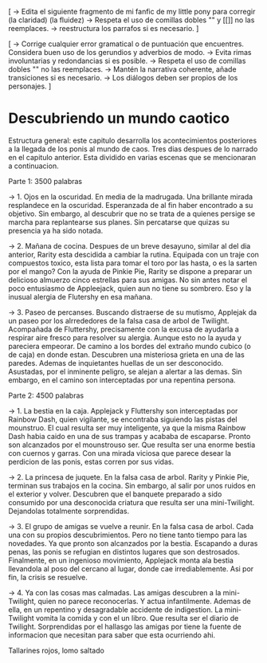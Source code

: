 [
    -> Edita el siguiente fragmento de mi fanfic de my little pony para corregir (la claridad) (la fluidez)
    -> Respeta el uso de comillas dobles "" y [[]] no las reemplaces.
    -> reestructura los parrafos si es necesario.
]

[
    -> Corrige cualquier error gramatical o de puntuación que encuentres. Considera buen uso de los gerundios y adverbios de modo. 
    -> Evita rimas involuntarias y redondancias si es posible.
    -> Respeta el uso de comillas dobles "" no las reemplaces.
    -> Mantén la narrativa coherente, añade transiciones si es necesario.
    -> Los diálogos deben ser propios de los personajes.
]

# Descubriendo un mundo caotico

Estructura general: este capitulo desarrolla los acontecimientos posteriores a la llegada de los ponis al mundo de caos. Tres dias despues de lo narrado en el capitulo anterior. Esta dividido en varias escenas que se mencionaran a continuacion.

Parte 1: 3500 palabras

-> 1.  Ojos en la oscuridad. En media de la madrugada. Una brillante mirada resplandece en la oscuridad. Esperanzada de al fin haber encontrado a su objetivo. Sin embargo, al descubrir que no se trata de a quienes persige se marcha para replantearse sus planes. Sin percatarse que quizas su presencia ya ha sido notada.

-> 2.  Mañana de cocina. Despues de un breve desayuno, similar al del dia anterior, Rarity esta descidida a cambiar la rutina. Equipada con un traje con compuestos toxico, esta lista para tomar el toro por las hasta, o es la sarten por el mango? Con la ayuda de Pinkie Pie, Rarity se dispone a preparar un delicioso almuerzo cinco estrellas para sus amigas. No sin antes notar el poco entusiasmo de Appleejack, quien aun no tiene su sombrero. Eso y la inusual alergia de Flutershy en esa mañana.

-> 3.  Paseo de percanses. Buscando distraerse de su mutismo, Applejak da un paseo por los alrrededores de la falsa casa de arbol de Twilight. Acompañada de Fluttershy, precisamente con la excusa de ayudarla a respirar aire fresco para resolver su alergia. Aunque esto no la ayuda y pareciera empeorar. De camino a los bordes del extraño mundo cubico (o de caja) en donde estan. Descubren una misteriosa grieta en una de las paredes. Ademas de inquietantes huellas de un ser desconocido. Asustadas, por el inminente peligro, se alejan a alertar a las demas. Sin embargo, en el camino son interceptadas por una repentina persona.

Parte 2: 4500 palabras

-> 1.  La bestia en la caja. Applejack y Fluttershy son interceptadas por Rainbow Dash, quien vigilante, se encontraba siguiendo las pistas del mounstruo. El cual resulta ser muy inteligente, ya que la misma Rainbow Dash habia caido en una de sus trampas y acababa de escaparse. Pronto son alcanzados por el mounstrouso ser. Que resulta ser una enorme bestia con cuernos y garras. Con una mirada viciosa que parece desear la perdicion de las ponis, estas corren por sus vidas.

-> 2.  La princesa de juquete. En la falsa casa de arbol. Rarity y Pinkie Pie, terminan sus trabajos en la cocina. Sin embargo, al salir por unos ruidos en el exterior y volver. Descubren que el banquete preparado a sido consumido por una desconocida criatura que resulta ser una mini-Twilight. Dejandolas totalmente sorprendidas.

-> 3.  El grupo de amigas se vuelve a reunir. En la falsa casa de arbol. Cada una con su propios descubrimientos. Pero no tiene tanto tiempo para las novedades. Ya que pronto son alcanzados por la bestia. Escapando a duras penas, las ponis se refugian en distintos lugares que son destrosados. Finalmente, en un ingenioso movimiento, Applejack monta ala bestia llevandola al poso del cercano al lugar, donde cae irrediablemente. Asi por fin, la crisis se resuelve.

-> 4.  Ya con las cosas mas calmadas. Las amigas descubren a la mini-Twilight, quien no parece reconocerlas. Y actua infantilmente. Ademas de ella, en un repentino y desagradable accidente de indigestion. La mini-Twilight vomita la comida y con el un libro. Que resulta ser el diario de Twilight. Sorprendidas por el hallasgo las amigas por tiene la fuente de informacion que necesitan para saber que esta ocurriendo ahi.

Tallarines rojos, lomo saltado
